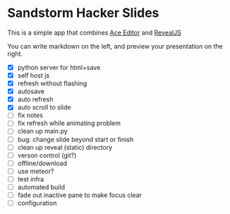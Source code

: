 # Sandstorm Hacker Slides

This is a simple app that combines [Ace Editor](https://github.com/ajaxorg/ace/) and [RevealJS](https://github.com/hakimel/reveal.js)

You can write markdown on the left, and preview your presentation on the right.

- [x] python server for html+save
- [x] self host js
- [x] refresh without flashing
- [x] autosave
- [x] auto refresh
- [x] auto scroll to slide
- [ ] fix notes
- [ ] fix refresh while animating problem
- [ ] clean up main.py
- [ ] bug: change slide beyond start or finish
- [ ] clean up reveal (static) directory
- [ ] verson control (git?)
- [ ] offline/download
- [ ] use meteor?
- [ ] test infra
- [ ] automated build
- [ ] fade out inactive pane to make focus clear
- [ ] configuration
